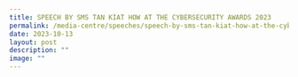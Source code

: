 ```yaml
---
title: SPEECH BY SMS TAN KIAT HOW AT THE CYBERSECURITY AWARDS 2023
permalink: /media-centre/speeches/speech-by-sms-tan-kiat-how-at-the-cybersecurity-awards-2023/
date: 2023-10-13
layout: post
description: ""
image: ""
---
```

